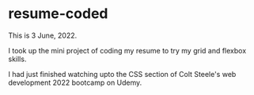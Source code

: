 # resume-coded
 This is 3 June, 2022.
 
 I took up the mini project of coding my resume to try my grid and flexbox skills. 

 I had just finished watching upto the CSS section of Colt Steele's web development 2022 bootcamp on Udemy.
